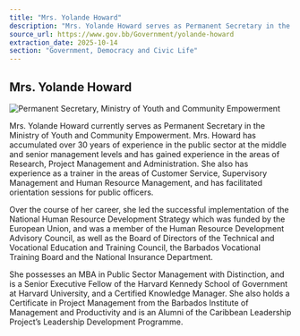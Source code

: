 ```yaml
---
title: "Mrs. Yolande Howard"
description: "Mrs. Yolande Howard serves as Permanent Secretary in the Ministry of Youth and Community Empowerment, bringing over 30 years of public sector experience in research, project management, and administration, alongside qualifications including an MBA and a Harvard Kennedy School Senior Executive Fellowship."
source_url: https://www.gov.bb/Government/yolande-howard
extraction_date: 2025-10-14
section: "Government, Democracy and Civic Life"
---
```


## Mrs. Yolande Howard

![Permanent Secretary, Ministry of Youth and Community Empowerment](https://www.gov.bb/media_files/Yolande%20Howard.jpg)

Mrs. Yolande Howard currently serves as Permanent Secretary in the Ministry of Youth and Community Empowerment. Mrs. Howard has accumulated over 30 years of experience in the public sector at the middle and senior management levels and has gained experience in the areas of Research, Project Management and Administration. She also has experience as a trainer in the areas of Customer Service, Supervisory Management and Human Resource Management, and has facilitated orientation sessions for public officers.

Over the course of her career, she led the successful implementation of the National Human Resource Development Strategy which was funded by the European Union, and was a member of the Human Resource Development Advisory Council, as well as the Board of Directors of the Technical and Vocational Education and Training Council, the Barbados Vocational Training Board and the National Insurance Department.

She possesses an MBA in Public Sector Management with Distinction, and is a Senior Executive Fellow of the Harvard Kennedy School of Government at Harvard University, and a Certified Knowledge Manager. She also holds a Certificate in Project Management from the Barbados Institute of Management and Productivity and is an Alumni of the Caribbean Leadership Project’s Leadership Development Programme.
```
